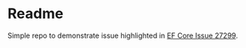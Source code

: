 # Readme
Simple repo to demonstrate issue highlighted in [EF Core Issue 27299](https://github.com/dotnet/efcore/issues/27299).
